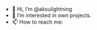 - 👋 Hi, I’m @aksulightning
- 👀 I’m interested in own projects.
- 📫 How to reach me:

<!---
aksulightning/aksulightning is a ✨ special ✨ repository because its `README.md` (this file) appears on your GitHub profile.
You can click the Preview link to take a look at your changes.
--->

